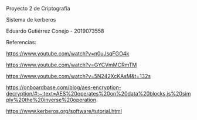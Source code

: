Proyecto 2 de Criptografía

Sistema de kerberos

Eduardo Gutiérrez Conejo - 2019073558

Referencias:

https://www.youtube.com/watch?v=n0uJsqFGO4k

https://www.youtube.com/watch?v=GYCVmMCRmTM

https://www.youtube.com/watch?v=5N242XcKAsM&t=132s

https://onboardbase.com/blog/aes-encryption-decryption/#:~:text=AES%20operates%20on%20data%20blocks,is%20simply%20the%20inverse%20operation.

https://www.kerberos.org/software/tutorial.html

